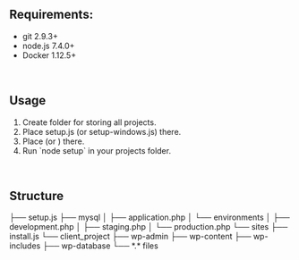<h2>Requirements:</h2>
<ul>
    <li>git 2.9.3+</li>
    <li>node.js 7.4.0+</li>
    <li>Docker 1.12.5+</li>
</ul>
<br>
<h2>Usage</h2>
<ol>
    <li>Create folder for storing all projects.</li>
    <li>Place setup.js (or setup-windows.js) there.</li>
    <li>Place <a target="_blank" href="http://git.beetroot.se/vromanenko/project-local-setup/blob/master/install.js"></a> (or <a target="_blank" href="http://git.beetroot.se/vromanenko/project-local-setup/blob/master/install-windows.js"></a>) there.</li>
    <li>Run `node setup` in your projects folder.</li>
</ol>
<br>
<h2>Structure</h2>
├── setup.js</em>
├── mysql
│   ├── application.php
│   └── environments
│       ├── development.php
│       ├── staging.php
│       └── production.php
└── sites
    ├── install.js
    └── client_project
        ├── wp-admin
        ├── wp-content
        ├── wp-includes
        ├── wp-database
        └── *.* files
